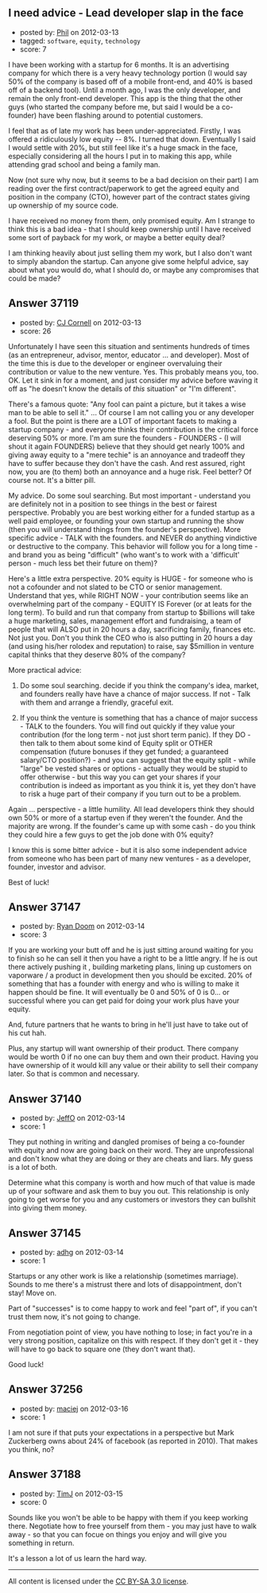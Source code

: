 ## I need advice - Lead developer slap in the face

- posted by: [Phil](https://stackexchange.com/users/-1/12360-phil) on 2012-03-13
- tagged: `software`, `equity`, `technology`
- score: 7

I have been working with a startup for 6 months. It is an advertising company for which there is a very heavy technology portion (I would say 50% of the company is based off of a mobile front-end, and 40% is based off of a backend tool). Until a month ago, I was the only developer, and remain the only front-end developer. This app is the thing that the other guys (who started the company before me, but said I would be a co-founder) have been flashing around to potential customers.

I feel that as of late my work has been under-appreciated. Firstly, I was offered a ridiculously low equity -- 8%. I turned that down. Eventually I said I would settle with 20%, but still feel like it's a huge smack in the face, especially considering all the hours I put in to making this app, while attending grad school and being a family man.

Now (not sure why now, but it seems to be a bad decision on their part) I am reading over the first contract/paperwork to get the agreed equity and position in the company (CTO), however part of the contract states giving up ownership of my source code.

I have received no money from them, only promised equity. Am I strange to think this is a bad idea - that I should keep ownership until I have received some sort of payback for my work, or maybe a better equity deal?

I am thinking heavily about just selling them my work, but I also don't want to simply abandon the startup. Can anyone give some helpful advice, say about what you would do, what I should do, or maybe any compromises that could be made?



## Answer 37119

- posted by: [CJ Cornell](https://stackexchange.com/users/-1/117-cj-cornell) on 2012-03-13
- score: 26

Unfortunately I have seen this situation and sentiments hundreds of times  (as an entrepreneur, advisor, mentor, educator ... and developer).  Most of the time this is due to the developer or engineer overvaluing their contribution or value  to the new venture.  Yes.  This probably means you, too.  OK.   Let it sink in for a moment, and just consider my advice before waving it off as "he doesn't know the details of *this* situation" or "I'm different".   

There's a famous quote: "Any fool can paint a picture, but it takes a wise man to be able to sell it."  ...  Of course I am not calling you or any developer a fool.   But the point is there are a LOT of important facets to making a startup company - and everyone thinks their contribution is the critical force deserving 50% or more.   I'm am sure the founders - FOUNDERS - (I will shout it again FOUNDERS) believe that they should get nearly 100% and giving away equity to a "mere techie" is an annoyance and tradeoff they have to suffer because they don't have the cash.   And rest assured, right now, you are (to them) both an annoyance and a huge risk. Feel better?  Of course not.  It's a bitter pill.

My advice.  Do some soul searching.   But most important - understand you are definitely not in a position to see things in the best or fairest perspective.  Probably you are best working either for a funded startup as a well paid employee, or founding your own startup and running the show (then you will understand things from the founder's perspective).   More specific advice - TALK with the founders.  and NEVER do anything vindictive or destructive to the company.  This behavior will follow you for a long time - and brand you as being "difficult"  (who want's to work with a 'difficult' person - much less bet their future on them)?

Here's a little extra perspective.  20% equity is HUGE - for someone who is not a cofounder and not slated to be CTO or senior management.  Understand that yes, while RIGHT NOW - your contribution seems like an overwhelming part of the company - EQUITY IS Forever (or at leats for the long term).   To build and run that company from startup to $billions will take a huge marketing, sales, management effort and fundraising, a team of people that will ALSO put in 20 hours a day, sacrificing family, finances etc.  Not just you.  Don't you think the CEO who is also putting in 20 hours a day (and using his/her rolodex and reputation) to raise, say $5million in venture capital thinks that they deserve 80% of the company?

More practical advice:  
1) Do some soul searching.  decide if you think the company's idea, market, and founders really have have a chance of major success.  If not - Talk with them and arrange a friendly, graceful exit.

2) If you think the venture is something that has a chance of major success - TALK to the founders.   You will find out quickly if they value your contribution (for the long term - not just short term panic).  If they DO - then talk to them about some kind of Equity split or OTHER compensation (future bonuses if they get funded; a guaranteed salary/CTO position?)  - and you can suggest that the equity split - while "large" be vested shares or options - actually they would be stupid to offer otherwise - but this way you can get your shares if your contribution is indeed as important as you think it is, yet they don't have to risk a huge part of their company if you turn out to be a problem.

Again ... perspective - a little humility.  All lead developers think they should own 50% or more of a startup even if they weren't the founder.  And the majority are wrong.  If the founder's came up with some cash - do you think they could hire a few guys to get the job done with 0% equity?

I know this is some bitter advice - but it is also some independent advice from someone who has been part of many new ventures - as a developer, founder, investor and advisor.

Best of luck!



















## Answer 37147

- posted by: [Ryan Doom](https://stackexchange.com/users/-1/5655-ryan-doom) on 2012-03-14
- score: 3

If you are working your butt off and he is just sitting around waiting for you to finish so he can sell it then you have a right to be a little angry. If he is out there actively pushing it , building marketing plans, lining up customers on vaporware / a product in development then you should be excited.  20% of something that has a founder with energy and who is willing to make it happen should be fine. It will eventually be 0 and 50% of 0 is 0... or successful where you can get paid for doing your work plus have your equity.  

And, future partners that he wants to bring in he'll just have to take out of his cut hah.

Plus, any startup will want ownership of their product. There company would be worth 0 if no one can buy them and own their product. Having you have ownership of it would kill any value or their ability to sell their company later.  So that is common and necessary.

 


## Answer 37140

- posted by: [JeffO](https://stackexchange.com/users/-1/1796-jeffo) on 2012-03-14
- score: 1

They put nothing in writing and dangled promises of being a co-founder with equity and now are going back on their word. They are unprofessional and don't know what they are doing or they are cheats and liars. My guess is a lot of both.

Determine what this company is worth and how much of that value is made up of your software and ask them to buy you out. This relationship is only going to get worse for you and any customers or investors they can bullshit into giving them money.


## Answer 37145

- posted by: [adhg](https://stackexchange.com/users/-1/13734-adhg) on 2012-03-14
- score: 1

Startups or any other work is like a relationship (sometimes marriage). Sounds to me there's a mistrust there and lots of disappointment, don't stay! Move on. 

Part of "successes" is to come happy to work and feel "part of", if you can't trust them now, it's not going to change. 

From negotiation point of view, you have nothing to lose; in fact you're in a very strong position, capitalize on this with respect. If they don't get it - they will have to go back to square one (they don't want that). 

Good luck! 


## Answer 37256

- posted by: [maciej](https://stackexchange.com/users/-1/14311-maciej) on 2012-03-16
- score: 1

I am not sure if that puts your expectations in a perspective but Mark Zuckerberg owns about 24% of facebook (as reported in 2010). That makes you think, no?


## Answer 37188

- posted by: [TimJ](https://stackexchange.com/users/-1/1172-timj) on 2012-03-15
- score: 0

Sounds like you won't be able to be happy with them if you keep working there.  Negotiate how to free yourself from them - you may just have to walk away - so that you can focue on things you enjoy and will give you something in return.  

It's a lesson a lot of us learn the hard way.




---

All content is licensed under the [CC BY-SA 3.0 license](https://creativecommons.org/licenses/by-sa/3.0/).
